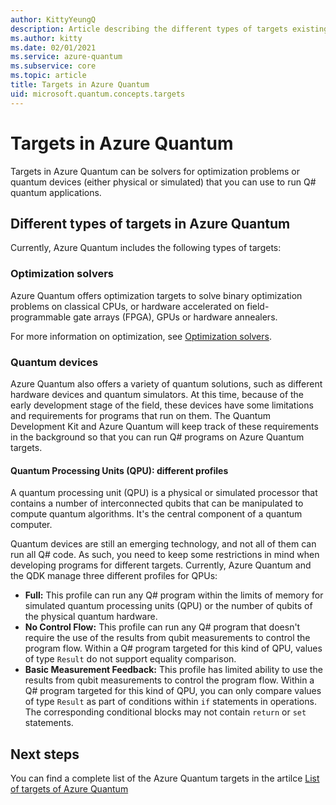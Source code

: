 ```yaml
---
author: KittyYeungQ
description: Article describing the different types of targets existing in Azure Quantum
ms.author: kitty
ms.date: 02/01/2021
ms.service: azure-quantum
ms.subservice: core
ms.topic: article
title: Targets in Azure Quantum
uid: microsoft.quantum.concepts.targets
---
```


# Targets in Azure Quantum

Targets in Azure Quantum can be solvers for optimization problems or quantum devices (either physical or simulated) that you can use to
run Q# quantum applications.

## Different types of targets in Azure Quantum

Currently, Azure Quantum includes the following types of targets:

### Optimization solvers

Azure Quantum offers optimization targets to solve binary optimization problems on classical CPUs, or hardware accelerated on field-programmable gate arrays (FPGA), GPUs or hardware annealers.

For more information on optimization, see [Optimization solvers](xref:microsoft.quantum.optimization.install-sdk).

### Quantum devices

Azure Quantum also offers a variety of quantum solutions, such as
different hardware devices and quantum simulators. At this time, because of the early development stage of the field, these devices have some limitations and requirements for programs that run on them. The Quantum Development Kit and Azure Quantum will keep track of these requirements in the background so that you can run Q# programs on Azure Quantum targets.

#### Quantum Processing Units (QPU): different profiles

A quantum processing unit (QPU) is a physical or simulated processor that
contains a number of interconnected qubits that can be manipulated to compute
quantum algorithms. It's the central component of a quantum computer.

Quantum devices are still an emerging technology, and not all of them can run all Q# code. As such, you need to keep some restrictions in mind when developing programs for different targets. Currently, Azure Quantum and the QDK manage three different profiles for QPUs:

- **Full:** This profile can run any Q# program within the
  limits of memory for simulated quantum processing units (QPU) or the number of qubits of the physical
  quantum hardware.
- **No Control Flow:** This profile can run any Q# program that doesn't
  require the use of the results from qubit measurements to control the
  program flow. Within a Q# program targeted for this kind of QPU, values of
  type `Result` do not support equality comparison.
- **Basic Measurement Feedback:** This profile has limited ability to use the
  results from qubit measurements to control the program flow. Within a Q# program
  targeted for this kind of QPU, you can only compare values of type `Result` as
  part of conditions within `if` statements in operations. The corresponding
  conditional blocks may not contain `return` or `set` statements.


## Next steps

You can find a complete list of the Azure Quantum targets in the artilce [List of targets of Azure Quantum](xref:microsoft.quantum.reference.targets-list)